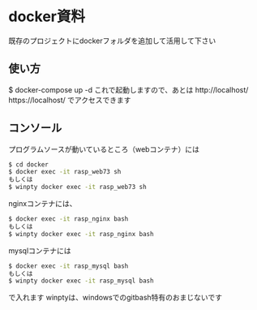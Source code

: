 # docker資料

既存のプロジェクトにdockerフォルダを追加して活用して下さい

## 使い方
$ docker-compose up -d
これで起動しますので、あとは
http://localhost/
https://localhost/
でアクセスできます

## コンソール

プログラムソースが動いているところ（webコンテナ）には

```sh
$ cd docker
$ docker exec -it rasp_web73 sh
もしくは
$ winpty docker exec -it rasp_web73 sh
```

nginxコンテナには、
```sh
$ docker exec -it rasp_nginx bash
もしくは
$ winpty docker exec -it rasp_nginx bash
```

mysqlコンテナには

```sh
$ docker exec -it rasp_mysql bash
もしくは
$ winpty docker exec -it rasp_mysql bash
```

で入れます
winptyは、windowsでのgitbash特有のおまじないです


